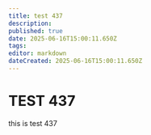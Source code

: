```yaml
---
title: test 437
description: 
published: true
date: 2025-06-16T15:00:11.650Z
tags: 
editor: markdown
dateCreated: 2025-06-16T15:00:11.650Z
---
```


# TEST 437
this is test 437
